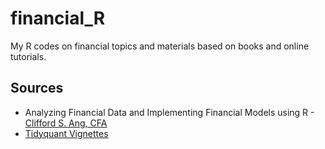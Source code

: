 # financial_R

My R codes on financial topics and materials based on books and online tutorials.

## Sources
* Analyzing Financial Data and Implementing Financial Models using R - [Clifford S. Ang, CFA](www.cliffordang.com)
* [Tidyquant Vignettes](https://business-science.github.io/tidyquant/index.html) 
